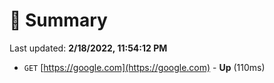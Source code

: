 # 📖 Summary
Last updated: **2/18/2022, 11:54:12 PM**

- `GET` [https://google.com](https://google.com) - **Up** (110ms)
